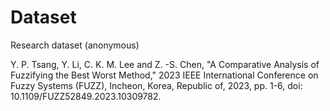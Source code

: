 # Dataset
Research dataset (anonymous)

Y. P. Tsang, Y. Li, C. K. M. Lee and Z. -S. Chen, "A Comparative Analysis of Fuzzifying the Best Worst Method," 2023 IEEE International Conference on Fuzzy Systems (FUZZ), Incheon, Korea, Republic of, 2023, pp. 1-6, doi: 10.1109/FUZZ52849.2023.10309782.
